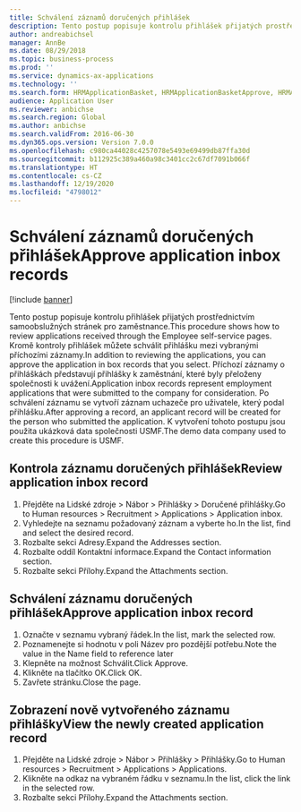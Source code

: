 ```yaml
---
title: Schválení záznamů doručených přihlášek
description: Tento postup popisuje kontrolu přihlášek přijatých prostřednictvím samoobslužných stránek pro zaměstnance.
author: andreabichsel
manager: AnnBe
ms.date: 08/29/2018
ms.topic: business-process
ms.prod: ''
ms.service: dynamics-ax-applications
ms.technology: ''
ms.search.form: HRMApplicationBasket, HRMApplicationBasketApprove, HRMApplication
audience: Application User
ms.reviewer: anbichse
ms.search.region: Global
ms.author: anbichse
ms.search.validFrom: 2016-06-30
ms.dyn365.ops.version: Version 7.0.0
ms.openlocfilehash: c980ca44028c4257078e5493e69499db87ffa30d
ms.sourcegitcommit: b112925c389a460a98c3401cc2c67df7091b066f
ms.translationtype: HT
ms.contentlocale: cs-CZ
ms.lasthandoff: 12/19/2020
ms.locfileid: "4798012"
---
```

# <a name="approve-application-inbox-records"></a><span data-ttu-id="bc63a-103">Schválení záznamů doručených přihlášek</span><span class="sxs-lookup"><span data-stu-id="bc63a-103">Approve application inbox records</span></span>

[!include [banner](../../includes/banner.md)]

<span data-ttu-id="bc63a-104">Tento postup popisuje kontrolu přihlášek přijatých prostřednictvím samoobslužných stránek pro zaměstnance.</span><span class="sxs-lookup"><span data-stu-id="bc63a-104">This procedure shows how to review applications received through the Employee self-service pages.</span></span> <span data-ttu-id="bc63a-105">Kromě kontroly přihlášek můžete schválit přihlášku mezi vybranými příchozími záznamy.</span><span class="sxs-lookup"><span data-stu-id="bc63a-105">In addition to reviewing the applications, you can approve the application in box records that you select.</span></span> <span data-ttu-id="bc63a-106">Příchozí záznamy o přihláškách představují přihlášky k zaměstnání, které byly přeloženy společnosti k uvážení.</span><span class="sxs-lookup"><span data-stu-id="bc63a-106">Application inbox records represent employment applications that were submitted to the company for consideration.</span></span> <span data-ttu-id="bc63a-107">Po schválení záznamu se vytvoří záznam uchazeče pro uživatele, který podal přihlášku.</span><span class="sxs-lookup"><span data-stu-id="bc63a-107">After approving a record, an applicant record will be created for the person who submitted the application.</span></span> <span data-ttu-id="bc63a-108">K vytvoření tohoto postupu jsou použita ukázková data společnosti USMF.</span><span class="sxs-lookup"><span data-stu-id="bc63a-108">The demo data company used to create this procedure is USMF.</span></span>


## <a name="review-application-inbox-record"></a><span data-ttu-id="bc63a-109">Kontrola záznamu doručených přihlášek</span><span class="sxs-lookup"><span data-stu-id="bc63a-109">Review application inbox record</span></span>
1. <span data-ttu-id="bc63a-110">Přejděte na Lidské zdroje > Nábor > Přihlášky > Doručené přihlášky.</span><span class="sxs-lookup"><span data-stu-id="bc63a-110">Go to Human resources > Recruitment > Applications > Application inbox.</span></span>
2. <span data-ttu-id="bc63a-111">Vyhledejte na seznamu požadovaný záznam a vyberte ho.</span><span class="sxs-lookup"><span data-stu-id="bc63a-111">In the list, find and select the desired record.</span></span>
3. <span data-ttu-id="bc63a-112">Rozbalte sekci Adresy.</span><span class="sxs-lookup"><span data-stu-id="bc63a-112">Expand the Addresses section.</span></span>
4. <span data-ttu-id="bc63a-113">Rozbalte oddíl Kontaktní informace.</span><span class="sxs-lookup"><span data-stu-id="bc63a-113">Expand the Contact information section.</span></span>
5. <span data-ttu-id="bc63a-114">Rozbalte sekci Přílohy.</span><span class="sxs-lookup"><span data-stu-id="bc63a-114">Expand the Attachments section.</span></span>

## <a name="approve-application-inbox-record"></a><span data-ttu-id="bc63a-115">Schválení záznamu doručených přihlášek</span><span class="sxs-lookup"><span data-stu-id="bc63a-115">Approve application inbox record</span></span>
1. <span data-ttu-id="bc63a-116">Označte v seznamu vybraný řádek.</span><span class="sxs-lookup"><span data-stu-id="bc63a-116">In the list, mark the selected row.</span></span>
2. <span data-ttu-id="bc63a-117">Poznamenejte si hodnotu v poli Název pro pozdější potřebu.</span><span class="sxs-lookup"><span data-stu-id="bc63a-117">Note the value in the Name field to reference later</span></span>
3. <span data-ttu-id="bc63a-118">Klepněte na možnost Schválit.</span><span class="sxs-lookup"><span data-stu-id="bc63a-118">Click Approve.</span></span>
4. <span data-ttu-id="bc63a-119">Klikněte na tlačítko OK.</span><span class="sxs-lookup"><span data-stu-id="bc63a-119">Click OK.</span></span>
5. <span data-ttu-id="bc63a-120">Zavřete stránku.</span><span class="sxs-lookup"><span data-stu-id="bc63a-120">Close the page.</span></span>

## <a name="view-the-newly-created-application-record"></a><span data-ttu-id="bc63a-121">Zobrazení nově vytvořeného záznamu přihlášky</span><span class="sxs-lookup"><span data-stu-id="bc63a-121">View the newly created application record</span></span>
1. <span data-ttu-id="bc63a-122">Přejděte na Lidské zdroje > Nábor > Přihlášky > Přihlášky.</span><span class="sxs-lookup"><span data-stu-id="bc63a-122">Go to Human resources > Recruitment > Applications > Applications.</span></span>
2. <span data-ttu-id="bc63a-123">Klikněte na odkaz na vybraném řádku v seznamu.</span><span class="sxs-lookup"><span data-stu-id="bc63a-123">In the list, click the link in the selected row.</span></span>
3. <span data-ttu-id="bc63a-124">Rozbalte sekci Přílohy.</span><span class="sxs-lookup"><span data-stu-id="bc63a-124">Expand the Attachments section.</span></span>

